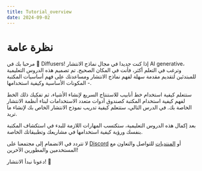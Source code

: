 ```yaml
---
title: Tutorial_overview
date: 2024-09-02
---
```


# نظرة عامة 

مرحبا بك في 🧨 Diffusers! إذا كنت جديدا في مجال نماذج الانتشار AI generative، وترغب في التعلم أكثر، فأنت في المكان الصحيح. تم تصميم هذه الدروس التعليمية للمبتدئين لتقديم مقدمة سهلة لفهم نماذج الانتشار ومساعدتك على فهم أساسيات المكتبة - المكونات الأساسية وكيفية استخدامها.

ستتعلم كيفية استخدام خط أنابيب للاستنتاج السريع لإنشاء الأشياء، ثم تفكيك ذلك الخط لفهم كيفية استخدام المكتبة كصندوق أدوات متعدد الاستخدامات لبناء أنظمة الانتشار الخاصة بك. في الدرس التالي، ستتعلم كيفية تدريب نموذج الانتشار الخاص بك لإنشاء ما تريد.

بعد إكمال هذه الدروس التعليمية، ستكتسب المهارات اللازمة للبدء في استكشاف المكتبة بنفسك ورؤية كيفية استخدامها في مشاريعك وتطبيقاتك الخاصة.

لا تتردد في الانضمام إلى مجتمعنا على [Discord](https://discord.com/invite/JfAtkvEtRb) أو [المنتديات](https://discuss.huggingface.co/c/discussion-related-to-https://github.com/huggingface/diffusers/63) للتواصل والتعاون مع المستخدمين والمطورين الآخرين!

دعونا نبدأ الانتشار! 🧨